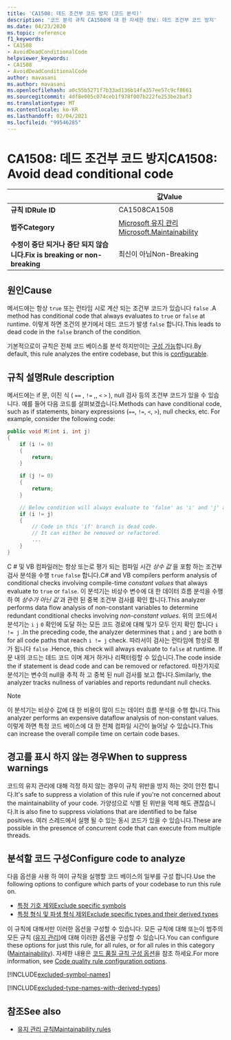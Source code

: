 ```yaml
---
title: 'CA1508: 데드 조건부 코드 방지 (코드 분석)'
description: '코드 분석 규칙 CA1508에 대 한 자세한 정보: 데드 조건부 코드 방지'
ms.date: 04/23/2020
ms.topic: reference
f1_keywords:
- CA1508
- AvoidDeadConditionalCode
helpviewer_keywords:
- CA1508
- AvoidDeadConditionalCode
author: mavasani
ms.author: mavasani
ms.openlocfilehash: a0c55b5271f7b33ad136b14fa357ee57c9cf8661
ms.sourcegitcommit: 4df8e005c074ceb1f978f007b222fe253be2baf3
ms.translationtype: MT
ms.contentlocale: ko-KR
ms.lasthandoff: 02/04/2021
ms.locfileid: "99546285"
---
```

# <a name="ca1508-avoid-dead-conditional-code"></a><span data-ttu-id="8d80d-103">CA1508: 데드 조건부 코드 방지</span><span class="sxs-lookup"><span data-stu-id="8d80d-103">CA1508: Avoid dead conditional code</span></span>

| | <span data-ttu-id="8d80d-104">값</span><span class="sxs-lookup"><span data-stu-id="8d80d-104">Value</span></span> |
|-|-|
| <span data-ttu-id="8d80d-105">**규칙 ID**</span><span class="sxs-lookup"><span data-stu-id="8d80d-105">**Rule ID**</span></span> |<span data-ttu-id="8d80d-106">CA1508</span><span class="sxs-lookup"><span data-stu-id="8d80d-106">CA1508</span></span>|
| <span data-ttu-id="8d80d-107">**범주**</span><span class="sxs-lookup"><span data-stu-id="8d80d-107">**Category**</span></span> |[<span data-ttu-id="8d80d-108">Microsoft 유지 관리</span><span class="sxs-lookup"><span data-stu-id="8d80d-108">Microsoft.Maintainability</span></span>](maintainability-warnings.md)|
| <span data-ttu-id="8d80d-109">**수정이 중단 되거나 중단 되지 않습니다.**</span><span class="sxs-lookup"><span data-stu-id="8d80d-109">**Fix is breaking or non-breaking**</span></span> |<span data-ttu-id="8d80d-110">최신이 아님</span><span class="sxs-lookup"><span data-stu-id="8d80d-110">Non-Breaking</span></span>|

## <a name="cause"></a><span data-ttu-id="8d80d-111">원인</span><span class="sxs-lookup"><span data-stu-id="8d80d-111">Cause</span></span>

<span data-ttu-id="8d80d-112">메서드에는 항상 `true` 또는 런타임 시로 계산 되는 조건부 코드가 있습니다 `false` .</span><span class="sxs-lookup"><span data-stu-id="8d80d-112">A method has conditional code that always evaluates to `true` or `false` at runtime.</span></span> <span data-ttu-id="8d80d-113">이렇게 하면 조건의 분기에서 데드 코드가 발생 `false` 합니다.</span><span class="sxs-lookup"><span data-stu-id="8d80d-113">This leads to dead code in the `false` branch of the condition.</span></span>

<span data-ttu-id="8d80d-114">기본적으로이 규칙은 전체 코드 베이스를 분석 하지만이는 [구성 가능](#configure-code-to-analyze)합니다.</span><span class="sxs-lookup"><span data-stu-id="8d80d-114">By default, this rule analyzes the entire codebase, but this is [configurable](#configure-code-to-analyze).</span></span>

## <a name="rule-description"></a><span data-ttu-id="8d80d-115">규칙 설명</span><span class="sxs-lookup"><span data-stu-id="8d80d-115">Rule description</span></span>

<span data-ttu-id="8d80d-116">메서드에는 if 문, 이진 식 ( `==` , `!=` ,, `<` `>` ), null 검사 등의 조건부 코드가 있을 수 있습니다. 예를 들어 다음 코드를 살펴보겠습니다.</span><span class="sxs-lookup"><span data-stu-id="8d80d-116">Methods can have conditional code, such as if statements, binary expressions (`==`, `!=`, `<`, `>`), null checks, etc. For example, consider the following code:</span></span>

```csharp
public void M(int i, int j)
{
    if (i != 0)
    {
        return;
    }

    if (j != 0)
    {
        return;
    }

    // Below condition will always evaluate to 'false' as 'i' and 'j' are both '0' here.
    if (i != j)
    {
        // Code in this 'if' branch is dead code.
        // It can either be removed or refactored.
        ...
    }
}
```

<span data-ttu-id="8d80d-117">C # 및 VB 컴파일러는 항상 또는로 평가 되는 컴파일 시간 _상수 값_ 을 포함 하는 조건부 검사 분석을 수행 `true` `false` 합니다.</span><span class="sxs-lookup"><span data-stu-id="8d80d-117">C# and VB compilers perform analysis of conditional checks involving compile-time _constant values_ that always evaluate to `true` or `false`.</span></span> <span data-ttu-id="8d80d-118">이 분석기는 비상수 변수에 대 한 데이터 흐름 분석을 수행 하 여 _상수가 아닌 값_ 과 관련 된 중복 조건부 검사를 확인 합니다.</span><span class="sxs-lookup"><span data-stu-id="8d80d-118">This analyzer performs data flow analysis of non-constant variables to determine redundant conditional checks involving _non-constant values_.</span></span> <span data-ttu-id="8d80d-119">위의 코드에서 분석기는 `i` `j` `0` 확인에 도달 하는 모든 코드 경로에 대해 및가 모두 인지 확인 합니다 `i != j` .</span><span class="sxs-lookup"><span data-stu-id="8d80d-119">In the preceding code, the analyzer determines that `i` and `j` are both `0` for all code paths that reach `i != j` check.</span></span> <span data-ttu-id="8d80d-120">따라서이 검사는 런타임에 항상로 평가 됩니다 `false` .</span><span class="sxs-lookup"><span data-stu-id="8d80d-120">Hence, this check will always evaluate to `false` at runtime.</span></span> <span data-ttu-id="8d80d-121">If 문 내의 코드는 데드 코드 이며 제거 하거나 리팩터링할 수 있습니다.</span><span class="sxs-lookup"><span data-stu-id="8d80d-121">The code inside the if statement is dead code and can be removed or refactored.</span></span> <span data-ttu-id="8d80d-122">마찬가지로 분석기는 변수의 null을 추적 하 고 중복 된 null 검사를 보고 합니다.</span><span class="sxs-lookup"><span data-stu-id="8d80d-122">Similarly, the analyzer tracks nullness of variables and reports redundant null checks.</span></span>

> [!NOTE]
> <span data-ttu-id="8d80d-123">이 분석기는 비상수 값에 대 한 비용이 많이 드는 데이터 흐름 분석을 수행 합니다.</span><span class="sxs-lookup"><span data-stu-id="8d80d-123">This analyzer performs an expensive dataflow analysis of non-constant values.</span></span> <span data-ttu-id="8d80d-124">이렇게 하면 특정 코드 베이스에 대 한 전체 컴파일 시간이 늘어날 수 있습니다.</span><span class="sxs-lookup"><span data-stu-id="8d80d-124">This can increase the overall compile time on certain code bases.</span></span>

## <a name="when-to-suppress-warnings"></a><span data-ttu-id="8d80d-125">경고를 표시 하지 않는 경우</span><span class="sxs-lookup"><span data-stu-id="8d80d-125">When to suppress warnings</span></span>

<span data-ttu-id="8d80d-126">코드의 유지 관리에 대해 걱정 하지 않는 경우이 규칙 위반을 방지 하는 것이 안전 합니다.</span><span class="sxs-lookup"><span data-stu-id="8d80d-126">It's safe to suppress a violation of this rule if you're not concerned about the maintainability of your code.</span></span> <span data-ttu-id="8d80d-127">가양성으로 식별 된 위반을 억제 해도 괜찮습니다.</span><span class="sxs-lookup"><span data-stu-id="8d80d-127">It is also fine to suppress violations that are identified to be false positives.</span></span> <span data-ttu-id="8d80d-128">여러 스레드에서 실행 될 수 있는 동시 코드가 있을 수 있습니다.</span><span class="sxs-lookup"><span data-stu-id="8d80d-128">These are possible in the presence of concurrent code that can execute from multiple threads.</span></span>

## <a name="configure-code-to-analyze"></a><span data-ttu-id="8d80d-129">분석할 코드 구성</span><span class="sxs-lookup"><span data-stu-id="8d80d-129">Configure code to analyze</span></span>

<span data-ttu-id="8d80d-130">다음 옵션을 사용 하 여이 규칙을 실행할 코드 베이스의 일부를 구성 합니다.</span><span class="sxs-lookup"><span data-stu-id="8d80d-130">Use the following options to configure which parts of your codebase to run this rule on.</span></span>

- [<span data-ttu-id="8d80d-131">특정 기호 제외</span><span class="sxs-lookup"><span data-stu-id="8d80d-131">Exclude specific symbols</span></span>](#exclude-specific-symbols)
- [<span data-ttu-id="8d80d-132">특정 형식 및 파생 형식 제외</span><span class="sxs-lookup"><span data-stu-id="8d80d-132">Exclude specific types and their derived types</span></span>](#exclude-specific-types-and-their-derived-types)

<span data-ttu-id="8d80d-133">이 규칙에 대해서만 이러한 옵션을 구성할 수 있습니다. 모든 규칙에 대해 또는이 범주의 모든 규칙 ([유지 관리](maintainability-warnings.md))에 대해 이러한 옵션을 구성할 수 있습니다.</span><span class="sxs-lookup"><span data-stu-id="8d80d-133">You can configure these options for just this rule, for all rules, or for all rules in this category ([Maintainability](maintainability-warnings.md)).</span></span> <span data-ttu-id="8d80d-134">자세한 내용은 [코드 품질 규칙 구성 옵션](../code-quality-rule-options.md)을 참조 하세요.</span><span class="sxs-lookup"><span data-stu-id="8d80d-134">For more information, see [Code quality rule configuration options](../code-quality-rule-options.md).</span></span>

[!INCLUDE[excluded-symbol-names](~/includes/code-analysis/excluded-symbol-names.md)]

[!INCLUDE[excluded-type-names-with-derived-types](~/includes/code-analysis/excluded-type-names-with-derived-types.md)]

## <a name="see-also"></a><span data-ttu-id="8d80d-135">참조</span><span class="sxs-lookup"><span data-stu-id="8d80d-135">See also</span></span>

- [<span data-ttu-id="8d80d-136">유지 관리 규칙</span><span class="sxs-lookup"><span data-stu-id="8d80d-136">Maintainability rules</span></span>](maintainability-warnings.md)
